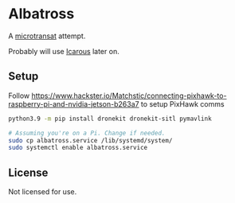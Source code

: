 # Albatross

A [microtransat](https://www.microtransat.org/) attempt.

Probably will use [Icarous](https://github.com/nasa/icarous/tree/master) later on.

## Setup 

Follow https://www.hackster.io/Matchstic/connecting-pixhawk-to-raspberry-pi-and-nvidia-jetson-b263a7 to setup PixHawk comms

```bash
python3.9 -m pip install dronekit dronekit-sitl pymavlink

# Assuming you're on a Pi. Change if needed.
sudo cp albatross.service /lib/systemd/system/
sudo systemctl enable albatross.service
```

## License

Not licensed for use.